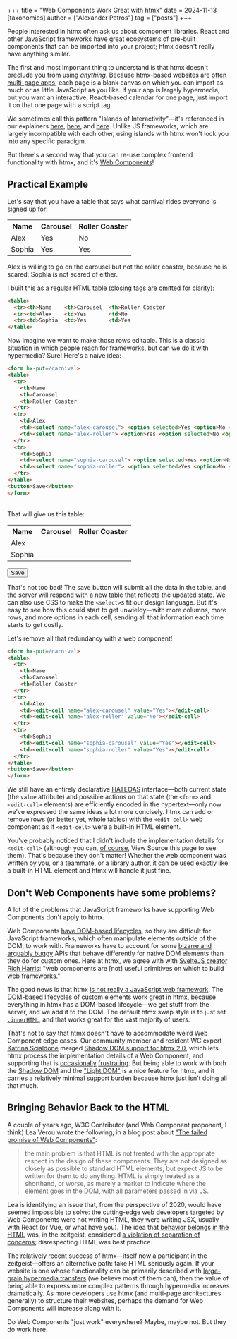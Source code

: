 +++
title = "Web Components Work Great with htmx"
date = 2024-11-13
[taxonomies]
author = ["Alexander Petros"]
tag = ["posts"]
+++

People interested in htmx often ask us about component libraries.
React and other JavaScript frameworks have great ecosystems of pre-built components that can be imported into your project; htmx doesn't really have anything similar.

The first and most important thing to understand is that htmx doesn't preclude you from using *anything*.
Because htmx-based websites are [often multi-page apps](https://unplannedobsolescence.com/blog/less-htmx-is-more/), each page is a blank canvas on which you can import as much or as little JavaScript as you like.
If your app is largely hypermedia, but you want an interactive, React-based calendar for one page, just import it on that one page with a script tag.

We sometimes call this pattern "Islands of Interactivity"—it's referenced in our explainers [here](@/essays/10-tips-for-SSR-HDA-apps.md#tip-8-when-necessary-create-islands-of-interactivity), [here](@/essays/hypermedia-friendly-scripting.md#islands), and [here](@/essays/you-cant.md#myth-5-with-htmx-or-mpas-every-user-action-must-happen-on-the-server).
Unlike JS frameworks, which are largely incompatible with each other, using islands with htmx won't lock you into any specific paradigm.

But there's a second way that you can re-use complex frontend functionality with htmx, and it's [Web Components](https://developer.mozilla.org/en-US/docs/Web/API/Web_components)!

## Practical Example

Let's say that you have a table that says what carnival rides everyone is signed up for:

<table>
  <tr>
    <th>Name
    <th>Carousel
    <th>Roller Coaster
  </tr>
  <tr>
    <td>Alex
    <td>Yes
    <td>No
  </tr>
  <tr>
    <td>Sophia
    <td>Yes
    <td>Yes
  </tr>
</table>

Alex is willing to go on the carousel but not the roller coaster, because he is scared; Sophia is not scared of either.

I built this as a regular HTML table ([closing tags are omitted](https://developer.mozilla.org/en-US/docs/Web/HTML/Element/td#technical_summary) for clarity):

```html
<table>
  <tr><th>Name    <th>Carousel  <th>Roller Coaster
  <tr><td>Alex    <td>Yes       <td>No
  <tr><td>Sophia  <td>Yes       <td>Yes
</table>
```

Now imagine we want to make those rows editable.
This is a classic situation in which people reach for frameworks, but can we do it with hypermedia?
Sure!
Here's a naive idea:

```html
<form hx-put=/carnival>
<table>
  <tr>
    <th>Name
    <th>Carousel
    <th>Roller Coaster
  </tr>
  <tr>
    <td>Alex
    <td><select name="alex-carousel"> <option selected>Yes <option>No <option> Maybe</select>
    <td><select name="alex-roller"> <option>Yes <option selected>No <option> Maybe</select>
  </tr>
  <tr>
    <td>Sophia
    <td><select name="sophia-carousel"> <option selected>Yes <option>No <option> Maybe</select>
    <td><select name="sophia-roller"> <option selected>Yes <option>No <option> Maybe</select>
  </tr>
</table>
<button>Save</button>
</form>
```

<br>
That will give us this table:

<table>
  <tr>
    <th>Name
    <th>Carousel
    <th>Roller Coaster
  </tr>
  <tr>
    <td>Alex
    <td><edit-cell name="alex-carousel" value="Yes"></edit-cell>
    <td><edit-cell name="alex-roller" value="No"></edit-cell>
  </tr>
  <tr>
    <td>Sophia
    <td><edit-cell name="sophia-carousel" value="Yes"></edit-cell>
    <td><edit-cell name="sophia-roller" value="Yes"></edit-cell>
  </tr>
</table>
<button>Save</button>

That's not too bad!
The save button will submit all the data in the table, and the server will respond with a new table that reflects the updated state.
We can also use CSS to make the `<select>`s fit our design language.
But it's easy to see how this could start to get unwieldy—with more columns, more rows, and more options in each cell, sending all that information each time starts to get costly.

Let's remove all that redundancy with a web component!

```html
<form hx-put=/carnival>
<table>
  <tr>
    <th>Name
    <th>Carousel
    <th>Roller Coaster
  </tr>
  <tr>
    <td>Alex
    <td><edit-cell name="alex-carousel" value="Yes"></edit-cell>
    <td><edit-cell name="alex-roller" value="No"></edit-cell>
  </tr>
  <tr>
    <td>Sophia
    <td><edit-cell name="sophia-carousel" value="Yes"></edit-cell>
    <td><edit-cell name="sophia-roller" value="Yes"></edit-cell>
  </tr>
</table>
<button>Save</button>
</form>
```

We still have an entirely declarative [HATEOAS](https://htmx.org/essays/hateoas/) interface—both current state (the `value` attribute) and possible actions on that state (the `<form>` and `<edit-cell>` elements) are efficiently encoded in the hypertext—only now we've expressed the same ideas a lot more concisely.
htmx can add or remove rows (or better yet, whole tables) with the `<edit-cell>` web component as if `<edit-cell>` were a built-in HTML element.

You've probably noticed that I didn't include the implementation details for `<edit-cell>` (although you can, [of course](@/essays/right-click-view-source.md), View Source this page to see them).
That's because they don't matter!
Whether the web component was written by you, or a teammate, or a library author, it can be used exactly like a built-in HTML element and htmx will handle it just fine.

## Don't Web Components have some problems?

A lot of the problems that JavaScript frameworks have supporting Web Components don't apply to htmx.

Web Components [have DOM-based lifecycles](https://dev.to/ryansolid/web-components-are-not-the-future-48bh), so they are difficult for JavaScript frameworks, which often manipulate elements outside of the DOM, to work with.
Frameworks have to account for some [bizarre and arguably buggy](https://x.com/Rich_Harris/status/1841467510194843982) APIs that behave differently for native DOM elements than they do for custom ones.
Here at htmx, we agree with with [SvelteJS creator Rich Harris](https://x.com/Rich_Harris/status/1839484645194277111): "web components are [not] useful primitives on which to build web frameworks."

The good news is that htmx [is not really a JavaScript web framework](@/essays/is-htmx-another-javascript-framework.md).
The DOM-based lifecycles of custom elements work great in htmx, because everything in htmx has a DOM-based lifecycle—we get stuff from the server, and we add it to the DOM.
The default htmx swap style is to just set [`.innerHTML`](https://developer.mozilla.org/en-US/docs/Web/API/Element/innerHTML), and that works great for the vast majority of users.

That's not to say that htmx doesn't have to accommodate weird Web Component edge cases.
Our community member and resident WC expert [Katrina Scialdone](https://unmodernweb.com/) merged [Shadow DOM support for htmx 2.0](https://github.com/bigskysoftware/htmx/pull/2075), which lets htmx process the implementation details of a Web Component,
and supporting that is [occasionally](https://github.com/bigskysoftware/htmx/pull/2846) [frustrating](https://github.com/bigskysoftware/htmx/pull/2866).
But being able to work with both the [Shadow DOM](@/examples/web-components.md) and the ["Light DOM"](https://meyerweb.com/eric/thoughts/2023/11/01/blinded-by-the-light-dom/) is a nice feature for htmx, and it carries a relatively minimal support burden because htmx just isn't doing all that much.

## Bringing Behavior Back to the HTML

A couple of years ago, W3C Contributor (and Web Component proponent, I think) Lea Verou wrote the following, in a blog post about ["The failed promise of Web Components"](https://lea.verou.me/blog/2020/09/the-failed-promise-of-web-components/):

> the main problem is that HTML is not treated with the appropriate respect in the design of these components. They are not designed as closely as possible to standard HTML elements, but expect JS to be written for them to do anything. HTML is simply treated as a shorthand, or worse, as merely a marker to indicate where the element goes in the DOM, with all parameters passed in via JS.

Lea is identifying an issue that, from the perspective of 2020, would have seemed impossible to solve: the cutting-edge web developers targeted by Web Components were not writing HTML, they were writing JSX, usually with React (or Vue, or what have you).
The idea that [behavior belongs in the HTML](https://unplannedobsolescence.com/blog/behavior-belongs-in-html/) was, in the zeitgeist, considered [a violation of separation of concerns](https://htmx.org/essays/locality-of-behaviour/);
disrespecting HTML was best practice.

The relatively recent success of htmx—itself now a participant in the zeitgeist—offers an alternative path: take HTML seriously again.
If your website is one whose functionality can be primarily described with [large-grain hypermedia transfers](@/essays/when-to-use-hypermedia.md) (we believe most of them can), then the value of being able to express more complex patterns through hypermedia increases dramatically.
As more developers use htmx (and multi-page architectures generally) to structure their websites,
perhaps the demand for Web Components will increase along with it.

Do Web Components "just work" everywhere? Maybe, maybe not. But they do work here.

<script>
class EditCell extends HTMLElement {
  connectedCallback() {
    this.value = this.getAttribute("value")
    this.name = this.getAttribute("name")

    this.innerHTML = `
      <select>
        <option ${this.value === 'Yes' ? 'selected' : ''}>Yes
        <option ${this.value === 'No' ? 'selected' : ''}>No
        <option ${this.value === 'Maybe' ? 'selected' : ''}>Maybe
      </select>
    `
  }
}

customElements.define('edit-cell', EditCell)
</script>
